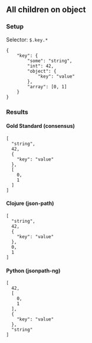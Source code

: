 ## All children on object

### Setup
Selector: `$.key.*`

    {
        "key": {
            "some": "string",
            "int": 42,
            "object": {
                "key": "value"
            },
            "array": [0, 1]
        }
    }

### Results
####  Gold Standard (consensus)

    [
      "string", 
      42, 
      {
        "key": "value"
      }, 
      [
        0, 
        1
      ]
    ]

#### Clojure (json-path)

    [
      "string", 
      42, 
      {
        "key": "value"
      }, 
      0, 
      1
    ]

#### Python (jsonpath-ng)

    [
      42, 
      [
        0, 
        1
      ], 
      {
        "key": "value"
      }, 
      "string"
    ]

